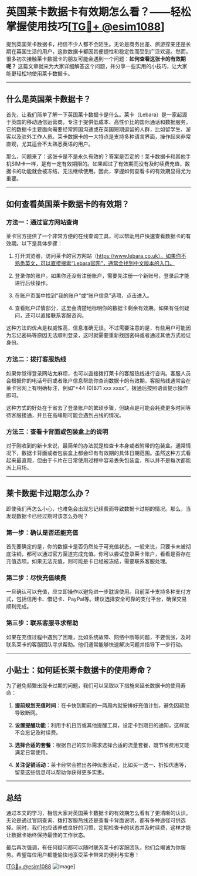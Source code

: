 # 英国莱卡数据卡有效期怎么看？——轻松掌握使用技巧[[TG💪+ @esim1088](https://t.me/s/esim1088)]

提到英国莱卡数据卡，相信不少人都不会陌生。无论是商务出差、旅游探亲还是长期在英国生活的用户，这款数据卡都因其便捷性和稳定性而受到广泛欢迎。然而，很多初次接触莱卡数据卡的朋友可能会遇到一个问题：**如何查看这张卡的有效期呢？** 这篇文章就来为大家详细解答这个问题，并分享一些实用的小技巧，让大家能更轻松地使用莱卡数据卡。

---

## 什么是英国莱卡数据卡？

首先，让我们简单了解一下英国莱卡数据卡是什么。莱卡（Lebara）是一家起源于英国的移动通信运营商，专注于提供低成本、高性价比的国际通话和数据服务。它的数据卡主要面向需要经常跨国沟通或在英国短期逗留的人群，比如留学生、游客以及驻外工作人员。莱卡数据卡的一大特点是支持多种语言界面，操作起来非常直观，尤其适合不太熟悉英语的用户。

那么，问题来了：这张卡是不是永久有效的？答案是否定的！莱卡数据卡和其他手机SIM卡一样，是有一定有效期限的。如果超过了有效期而没有及时续费充值，数据卡的功能就会被冻结，无法继续使用。因此，掌握如何查看卡的有效期显得尤为重要。

---

## 如何查看英国莱卡数据卡的有效期？

### 方法一：通过官方网站查询

莱卡官方提供了一个非常方便的在线查询工具，可以帮助用户快速查看数据卡的有效期。以下是具体步骤：

1. 打开浏览器，访问莱卡的官方网站（https://www.lebara.co.uk）。如果你不熟悉英文，可以直接搜索“Lebara官网”，通常会找到中文版本的入口。
   
2. 登录你的账户。如果你还没有注册账户，需要先注册一个新账号，登录后才能进行后续操作。

3. 在账户页面中找到“我的账户”或“账户信息”选项，点击进入。

4. 查看账户详情部分，这里会清楚地标明你的数据卡剩余有效期。如果有任何疑问，还可以直接联系客服咨询。

这种方法的优点是权威性高，信息准确无误。不过需要注意的是，有些用户可能因为忘记密码等原因无法顺利登录，这时就需要重新找回密码或者通过其他方式验证身份。

### 方法二：拨打客服热线

如果你觉得登录网站太麻烦，也可以直接拨打莱卡的客服热线进行咨询。客服人员会根据你的电话号码或者账户信息帮助你查询数据卡的有效期。客服热线通常会在莱卡官网上有明确标注，例如“+44 (0)871 xxx xxxx”。拨通后按照语音提示操作即可。

这种方式的好处在于省去了登录账户的繁琐步骤，但缺点是可能会耗费更多时间等待客服接通，并且在高峰期可能会遇到占线的情况。

### 方法三：查看卡背面或包装盒上的说明

对于刚收到的新卡来说，最简单的办法就是检查卡本身或者附带的包装盒。通常情况下，数据卡背面或者包装盒上都会印有有效期的具体日期范围。虽然这种方式看起来最直观，但由于卡片在日常使用过程中容易丢失包装盒，所以并不是每次都能派上用场。

---

## 莱卡数据卡过期怎么办？

即使我们再怎么小心，也难免会出现忘记续费而导致数据卡过期的情况。那么，当发现数据卡已经过期时该怎么办呢？

### 第一步：确认是否还能充值

首先要确定的是，你的数据卡是否仍然处于可充值状态。一般来说，只要卡未被彻底注销，都可以通过官方渠道完成充值。你可以尝试登录莱卡账户，看看是否存在充值选项。如果无法充值，则可能是卡已经被冻结，需要联系客服处理。

### 第二步：尽快充值续费

一旦确认可以充值，应立即操作以避免进一步耽误使用。目前莱卡支持多种支付方式，包括信用卡、借记卡、PayPal等。建议选择安全可靠的支付平台，确保交易顺利完成。

### 第三步：联系客服寻求帮助

如果在充值过程中遇到了困难，比如系统故障、网络中断等问题，不要慌张，及时联系莱卡的客服团队寻求帮助。他们通常能够快速解决问题并指导下一步行动。

---

## 小贴士：如何延长莱卡数据卡的使用寿命？

为了避免频繁出现卡过期的问题，我们可以采取以下措施来延长数据卡的使用寿命：

1. **提前规划充值时间**：在卡快到期前的一两周内就安排好充值计划，避免因疏忽导致断网。

2. **设置提醒功能**：利用手机日历或其他提醒工具，设定卡到期日的通知，这样就不会忘记及时续费。

3. **选择合适的套餐**：根据自己的实际需求选择合适的流量套餐，既节省费用又能满足日常使用。

4. **关注促销活动**：莱卡经常会推出各种优惠活动，比如买一送一、折扣优惠等，留意这些信息可以帮助你获得更多实惠。

---

## 总结

通过本文的学习，相信大家对英国莱卡数据卡的有效期怎么看有了更清晰的认识。无论是通过官网查询、拨打客服热线还是查看卡背面说明，都有多种途径可供选择。同时，我们也应该养成良好的习惯，定期检查卡的状态并及时续费，这样才能让数据卡始终保持最佳的工作状态。

最后再次强调，有任何疑问都可以随时联系莱卡的客服团队，他们会竭诚为你服务。希望每位用户都能愉快地享受莱卡带来的便利与实惠！

[[TG💪+ @esim1088](https://t.me/s/esim1088) ![Image](https://i.postimg.cc/4NQfJmqS/Snipaste-2025-05-13-00-14-12.png)]